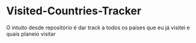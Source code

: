 # Visited-Countries-Tracker
O intuito desde repositório é dar track a todos os países que eu já visitei e quais planeio visitar
